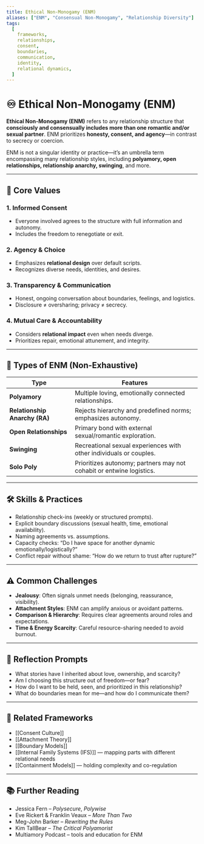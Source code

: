 ```yaml
---
title: Ethical Non-Monogamy (ENM)
aliases: ["ENM", "Consensual Non-Monogamy", "Relationship Diversity"]
tags:
  [
    frameworks,
    relationships,
    consent,
    boundaries,
    communication,
    identity,
    relational dynamics,
  ]
---
```


<!-- @format -->

# ♾️ Ethical Non-Monogamy (ENM)

**Ethical Non-Monogamy (ENM)** refers to any relationship structure that **consciously and consensually includes more than one romantic and/or sexual partner**. ENM prioritizes **honesty, consent, and agency**—in contrast to secrecy or coercion.

ENM is not a singular identity or practice—it’s an umbrella term encompassing many relationship styles, including **polyamory, open relationships, relationship anarchy, swinging**, and more.

---

## 🧠 Core Values

### 1. **Informed Consent**

- Everyone involved agrees to the structure with full information and autonomy.
- Includes the freedom to renegotiate or exit.

### 2. **Agency & Choice**

- Emphasizes **relational design** over default scripts.
- Recognizes diverse needs, identities, and desires.

### 3. **Transparency & Communication**

- Honest, ongoing conversation about boundaries, feelings, and logistics.
- Disclosure ≠ oversharing; privacy ≠ secrecy.

### 4. **Mutual Care & Accountability**

- Considers **relational impact** even when needs diverge.
- Prioritizes repair, emotional attunement, and integrity.

---

## 🔀 Types of ENM (Non-Exhaustive)

| Type                          | Features                                                             |
| ----------------------------- | -------------------------------------------------------------------- |
| **Polyamory**                 | Multiple loving, emotionally connected relationships.                |
| **Relationship Anarchy (RA)** | Rejects hierarchy and predefined norms; emphasizes autonomy.         |
| **Open Relationships**        | Primary bond with external sexual/romantic exploration.              |
| **Swinging**                  | Recreational sexual experiences with other individuals or couples.   |
| **Solo Poly**                 | Prioritizes autonomy; partners may not cohabit or entwine logistics. |

---

## 🛠 Skills & Practices

- Relationship check-ins (weekly or structured prompts).
- Explicit boundary discussions (sexual health, time, emotional availability).
- Naming agreements vs. assumptions.
- Capacity checks: “Do I have space for another dynamic emotionally/logistically?”
- Conflict repair without shame: “How do we return to trust after rupture?”

---

## ⚠️ Common Challenges

- **Jealousy**: Often signals unmet needs (belonging, reassurance, visibility).
- **Attachment Styles**: ENM can amplify anxious or avoidant patterns.
- **Comparison & Hierarchy**: Requires clear agreements around roles and expectations.
- **Time & Energy Scarcity**: Careful resource-sharing needed to avoid burnout.

---

## 💬 Reflection Prompts

- What stories have I inherited about love, ownership, and scarcity?
- Am I choosing this structure out of freedom—or fear?
- How do I want to be held, seen, and prioritized in this relationship?
- What do boundaries mean for me—and how do I communicate them?

---

## 🔗 Related Frameworks

- [[Consent Culture]]
- [[Attachment Theory]]
- [[Boundary Models]]
- [[Internal Family Systems (IFS)]] — mapping parts with different relational needs
- [[Containment Models]] — holding complexity and co-regulation

---

## 📚 Further Reading

- Jessica Fern – _Polysecure_, _Polywise_
- Eve Rickert & Franklin Veaux – _More Than Two_
- Meg-John Barker – _Rewriting the Rules_
- Kim TallBear – _The Critical Polyamorist_
- Multiamory Podcast – tools and education for ENM
